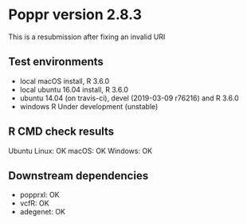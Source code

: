 # Poppr version 2.8.3

This is a resubmission after fixing an invalid URI

## Test environments

* local macOS install, R 3.6.0
* local ubuntu 16.04 install, R 3.6.0
* ubuntu 14.04 (on travis-ci), devel (2019-03-09 r76216) and R 3.6.0
* windows R Under development (unstable) 

## R CMD check results

Ubuntu Linux: OK
macOS:        OK
Windows:      OK 

## Downstream dependencies

- popprxl:  OK
- vcfR:     OK
- adegenet: OK

